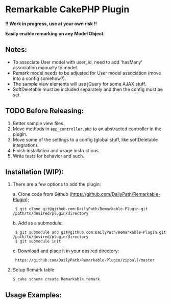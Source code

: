 Remarkable CakePHP Plugin
=========================

**!! Work in progress, use at your own risk !!**

**Easily enable remarking on any Model Object.**

Notes:
------

* To associate User model with user_id, need to add 'hasMany' association manually to model.
* Remark model needs to be adjusted for User model association (move into a config somehow?).
* The sample view elements will use jQuery for some AJAX stuff.
* SoftDeletable must be included separately and then the config must be set.

TODO Before Releasing:
----------------------

1. Better sample view files.
1. Move methods in `app_controller.php` to an abstracted controller in the plugin.
1. Move some of the settings to a config (global stuff, like softDeletable integration).
1. Finish installation and usage instructions.
1. Write tests for behavior and such.

Installation (WIP):
-------------------

1. There are a few options to add the plugin: 

	a. Clone code from Github (https://github.com/DailyPath/Remarkable-Plugin);

		$ git clone git@github.com:DailyPath/Remarkable-Plugin.git /path/to/desired/plugin/directory

	b. Add as a submodule:
		
		$ git submodule add git@github.com:DailyPath/Remarkable-Plugin.git /path/to/desired/plugin/directory
		$ git submodule init

	c. Download and place it in your desired directory:

		https://github.com/DailyPath/Remarkable-Plugin/zipball/master

1. Setup Remark table

	`$ cake schema create Remarkable.remark`

Usage Examples:
---------------